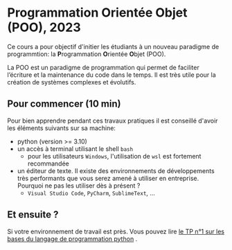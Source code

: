 # Programmation Orientée Objet (POO), 2023

Ce cours a pour objectif d'initier les étudiants à un nouveau paradigme de programmtion: la **P**rogrammation **O**rientée **O**bjet (POO). 

La POO est un paradigme de programmation qui permet de faciliter l’écriture et la maintenance du code dans le temps. Il est très utile pour la création de systèmes complexes et évolutifs.

## Pour commencer (10 min)

Pour bien apprendre pendant ces travaux pratiques il est conseillé d'avoir les éléments suivants sur sa machine:
- python (version >= 3.10)
- un accès à terminal utilisant le shell `bash`
    - pour les utilisateurs `Windows`, l'utilisation de `wsl` est fortement recommandée
- un éditeur de texte. Il existe des environnements de développements très performants que vous serez amené à utiliser en entreprise. Pourquoi ne pas les utiliser dès à présent ?
    - `Visual Studio Code`, `PyCharm`, `SublimeText`, ...

## Et ensuite ?

Si votre environnement de travail est près. Vous pouvez lire [le TP n°1 sur les bases du langage de programmation python](./TP1-Fondamentaux/README.md) .